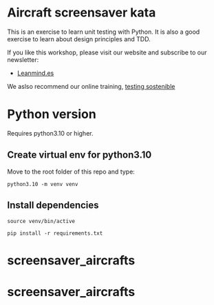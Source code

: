 # Aircraft screensaver kata

This is an exercise to learn unit testing with Python. It is also a good exercise
to learn about design principles and TDD.

If you like this workshop, please visit our website and subscribe to our newsletter:

* [Leanmind.es](https://leanmind.es)

We aslso recommend our online training, [testing sostenible](https://testingsostenible.com)

# Python version

Requires python3.10 or higher.

## Create virtual env for python3.10

Move to the root folder of this repo and type:

`python3.10 -m venv venv`

## Install dependencies

`source venv/bin/active`

`pip install -r requirements.txt`

# screensaver_aircrafts
# screensaver_aircrafts
